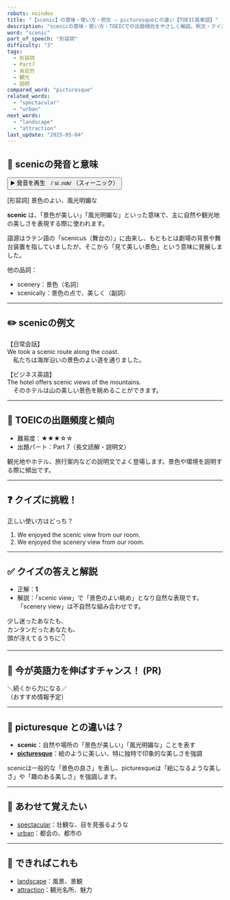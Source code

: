```yaml
---
robots: noindex
title: "【scenic】の意味・使い方・例文 ― picturesqueとの違い【TOEIC英単語】"
description: "scenicの意味・使い方・TOEICでの出題傾向をやさしく解説。例文・クイズ付きでpicturesqueとの違いもわかりやすく学べます。"
word: "scenic"
part_of_speech: "形容詞"
difficulty: "3"
tags:
  - 形容詞
  - Part7
  - 肯定的
  - 観光
  - 説明
compared_word: "picturesque"
related_words:
  - "spectacular"
  - "urban"
next_words:
  - "landscape"
  - "attraction"
last_update: "2025-05-04"
---
```


## 🔰 scenicの発音と意味

<button class="play-audio" onclick="playTTS('scenic')">
  <span class="play-audio-main">
    ▶️ 発音を再生　/ˈsiː.nɪk/
  </span>
  <span class="play-audio-sub">
    （スィーニック）
  </span>
</button>

[形容詞] 景色のよい、風光明媚な

**scenic** は、「景色が美しい」「風光明媚な」といった意味で、主に自然や観光地の美しさを表現する際に使われます。

語源はラテン語の「scenicus（舞台の）」に由来し、もともとは劇場の背景や舞台装置を指していましたが、そこから「見て美しい景色」という意味に発展しました。

他の品詞：  
- scenery：景色（名詞）
- scenically：景色の点で、美しく（副詞）

---

## ✏️ scenicの例文

【日常会話】  
We took a scenic route along the coast.  
　私たちは海岸沿いの景色のよい道を通りました。

【ビジネス英語】  
The hotel offers scenic views of the mountains.  
　そのホテルは山の美しい景色を眺めることができます。

---

## 🎯 TOEICの出題頻度と傾向

- 難易度：★★★☆☆
- 出題パート：Part 7（長文読解・説明文）

観光地やホテル、旅行案内などの説明文でよく登場します。景色や環境を説明する際に頻出です。

---

## ❓ クイズに挑戦！

正しい使い方はどっち？

1. We enjoyed the scenic view from our room.  
2. We enjoyed the scenery view from our room.

---

## ✅ クイズの答えと解説

- 正解：**1**
- 解説：「scenic view」で「景色のよい眺め」となり自然な表現です。「scenery view」は不自然な組み合わせです。

少し迷ったあなたも、  
カンタンだったあなたも、  
頭が冴えてるうちに👇️

---

## 🚀 今が英語力を伸ばすチャンス！ (PR)

<div class="info-center">
＼続くから力になる／<br>  
（おすすめ情報予定）
</div>

---

## 🤔  picturesque との違いは？

- **scenic**：自然や場所の「景色が美しい」「風光明媚な」ことを表す
- **[picturesque](/word/picturesque)**：絵のように美しい、特に独特で印象的な美しさを強調

scenicは一般的な「景色の良さ」を表し、picturesqueは「絵になるような美しさ」や「趣のある美しさ」を強調します。

---

## 🧩 あわせて覚えたい

- [spectacular](/word/spectacular)：壮観な、目を見張るような
- [urban](/word/urban)：都会の、都市の

---

## 📖 できればこれも

- [landscape](/word/landscape)：風景、景観
- [attraction](/word/attraction)：観光名所、魅力

<!-- cvid: aid08_bid33 -->
